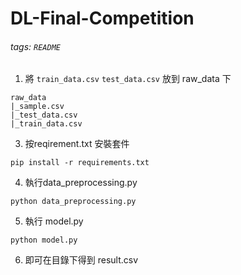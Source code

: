 # DL-Final-Competition

###### tags: `README` 

1. 將 `train_data.csv` `test_data.csv` 放到 raw_data 下
```
raw_data
|_sample.csv
|_test_data.csv
|_train_data.csv
```
3. 按reqirement.txt 安裝套件
```
pip install -r requirements.txt
```

4. 執行data_preprocessing.py
```
python data_preprocessing.py
```
5. 執行 model.py
```
python model.py
```
6. 即可在目錄下得到 result.csv








